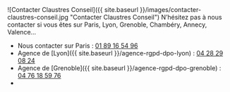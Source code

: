 
&nbsp;

![Contacter Claustres Conseil]({{ site.baseurl }}/images/contacter-claustres-conseil.jpg "Contacter Claustres Conseil")
N’hésitez pas à nous contacter si vous êtes sur Paris, Lyon, Grenoble, Chambéry, Annecy, Valence…
* Nous contacter sur Paris : <script type="text/javascript">
	document.write("<c>R-znvy: <n uers=\"znvygb:cnevf@pynhfgerf.pbz\">cnevf@pynhfgerf.pbz</n></c>".replace(/[a-zA-Z]/g,
	function(c){return String.fromCharCode((c<="Z"?90:122)>=(c=c.charCodeAt(0)+13)?c:c-26);}));
</script> [01 89 16 54 96](tel:+33189165496)
* Agence de [Lyon]({{ site.baseurl }}/agence-rgpd-dpo-lyon) : [04 28 29 08 24](tel:+33428290824)
* Agence de [Grenoble]({{ site.baseurl }}/agence-rgpd-dpo-grenoble) : [04 76 18 59 76](tel:+33476185976)
*
